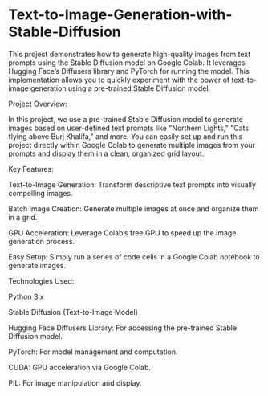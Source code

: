 # Text-to-Image-Generation-with-Stable-Diffusion

This project demonstrates how to generate high-quality images from text prompts using the Stable Diffusion model on Google Colab. It leverages Hugging Face’s Diffusers library and PyTorch for running the model. This implementation allows you to quickly experiment with the power of text-to-image generation using a pre-trained Stable Diffusion model.

Project Overview:

In this project, we use a pre-trained Stable Diffusion model to generate images based on user-defined text prompts like "Northern Lights," "Cats flying above Burj Khalifa," and more. You can easily set up and run this project directly within Google Colab to generate multiple images from your prompts and display them in a clean, organized grid layout.

Key Features:

Text-to-Image Generation: Transform descriptive text prompts into visually compelling images.

Batch Image Creation: Generate multiple images at once and organize them in a grid.

GPU Acceleration: Leverage Colab’s free GPU to speed up the image generation process.

Easy Setup: Simply run a series of code cells in a Google Colab notebook to generate images.

Technologies Used:

Python 3.x

Stable Diffusion (Text-to-Image Model)

Hugging Face Diffusers Library: For accessing the pre-trained Stable Diffusion model.

PyTorch: For model management and computation.

CUDA: GPU acceleration via Google Colab.

PIL: For image manipulation and display.
